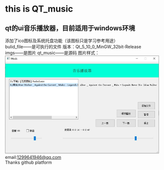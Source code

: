 # this is QT_music  
## qt的ui音乐播放器，目前适用于windows环境  
添加了ico图标及系统托盘功能（该图标只是学习参考用途）  
bulid_file——是可执行的文件 版本：Qt_5_10_0_MinGW_32bit-Release  
imgs——是图片
qt_music——是源码
图片样式：  
![image](https://github.com/azx102003000/qt_music/blob/master/imgs/img1.jpg)  
email:1299641946@qq.com  
Thanks github platform  